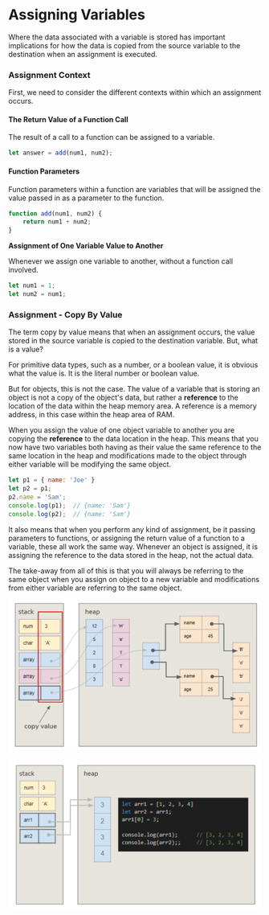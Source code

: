 # Assigning Variables

Where the data associated with a variable is stored has important implications for how the data is copied from the source variable to the destination when an assignment is executed.

### Assignment Context

First, we need to consider the different contexts within which an assignment occurs.

#### The Return Value of a Function Call

The result of a call to a function can be assigned to a variable.

```javascript
let answer = add(num1, num2);
```

#### Function Parameters

Function parameters within a function are variables that will be assigned the value passed in as a parameter to the function.

```javascript
function add(num1, num2) {
    return num1 + num2;
}
```

**Assignment of One Variable Value to Another**

Whenever we assign one variable to another, without a function call involved.

```javascript
let num1 = 1;
let num2 = num1;
```

### Assignment - Copy By Value

The term copy by value means that when an assignment occurs, the value stored in the source variable is copied to the destination variable. But, what is a value?

For primitive data types, such as a number, or a boolean value, it is obvious what the value is.  It is the literal number or boolean value.

But for objects, this is not the case. The value of a variable that is storing an object is not a copy of the object's data, but rather a **reference** to the location of the data within the heap memory area. A reference is a memory address, in this case within the heap area of RAM.

When you assign the value of one object variable to another you are copying the **reference** to the data location in the heap. This means that you now have two variables both having as their value the same reference to the same location  in the heap and modifications made to the object through either variable will be modifying the same object.

```javascript
let p1 = { name: 'Joe' }
let p2 = p1;
p2.name = 'Sam';
console.log(p1);  // {name: 'Sam'}
console.log(p2);  // {name: 'Sam'}
```

It also means that when you perform any kind of assignment, be it passing parameters to functions, or assigning the return value of a function to a variable, these all work the same way. Whenever an object is assigned, it is assigning the reference to the data stored in the heap, not the actual data.

The take-away from all of this is that you will always be referring to the same object when you assign on object to a new variable and modifications from either variable are referring to the same object.

![](../.gitbook/assets/image%20%28131%29.png)

![](../.gitbook/assets/image%20%2834%29.png)


